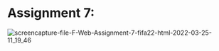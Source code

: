 # Assignment 7:
![screencapture-file-F-Web-Assignment-7-fifa22-html-2022-03-25-11_19_46](https://user-images.githubusercontent.com/91725214/160069778-a4f1bc1e-7e2a-42dd-89dd-83556b0f0d39.png)

